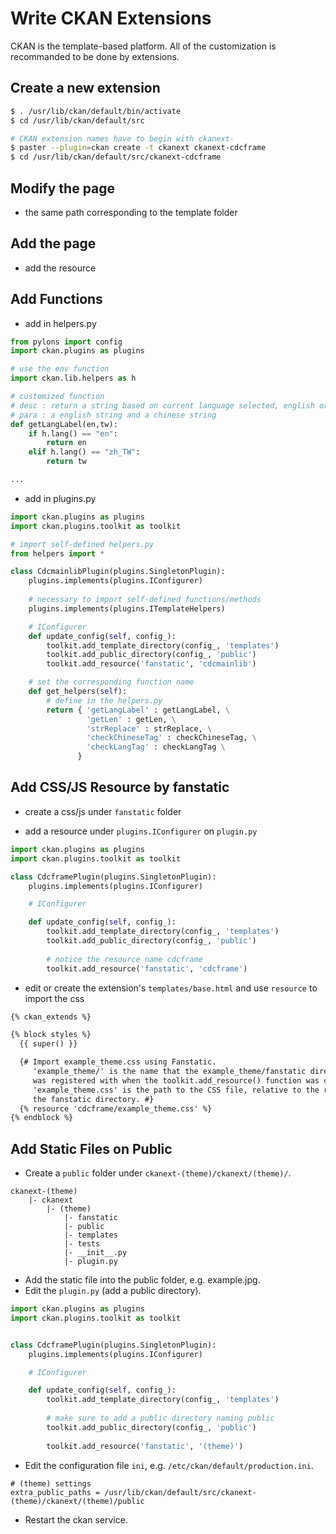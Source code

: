 # Write CKAN Extensions



CKAN is the template-based platform. All of the customization is recommanded to be done by extensions.



## Create a new extension



```bash
$ . /usr/lib/ckan/default/bin/activate
$ cd /usr/lib/ckan/default/src

# CKAN extension names have to begin with ckanext-
$ paster --plugin=ckan create -t ckanext ckanext-cdcframe
$ cd /usr/lib/ckan/default/src/ckanext-cdcframe
```



## Modify the page



* the same path corresponding to the template folder



## Add the page



* add the resource



## Add Functions


* add in helpers.py

```python
from pylons import config
import ckan.plugins as plugins

# use the env function
import ckan.lib.helpers as h

# customized function
# desc : return a string based on current language selected, english or chinese
# para : a english string and a chinese string
def getLangLabel(en,tw):
    if h.lang() == "en":
        return en
    elif h.lang() == "zh_TW":
        return tw

...
```

* add in plugins.py

```python
import ckan.plugins as plugins
import ckan.plugins.toolkit as toolkit

# import self-defined helpers.py
from helpers import *

class CdcmainlibPlugin(plugins.SingletonPlugin):
    plugins.implements(plugins.IConfigurer)
    
    # necessary to import self-defined functions/methods
    plugins.implements(plugins.ITemplateHelpers)

    # IConfigurer
    def update_config(self, config_):
        toolkit.add_template_directory(config_, 'templates')
        toolkit.add_public_directory(config_, 'public')
        toolkit.add_resource('fanstatic', 'cdcmainlib')

    # set the corresponding function name 
    def get_helpers(self):
        # define in the helpers.py
        return { 'getLangLabel' : getLangLabel, \
                 'getLen' : getLen, \
                 'strReplace' : strReplace, \
                 'checkChineseTag' : checkChineseTag, \
                 'checkLangTag' : checkLangTag \
               }
```



## Add CSS/JS Resource by fanstatic



* create a css/js under `fanstatic` folder

* add a resource under `plugins.IConfigurer` on `plugin.py`

```python
import ckan.plugins as plugins
import ckan.plugins.toolkit as toolkit

class CdcframePlugin(plugins.SingletonPlugin):
    plugins.implements(plugins.IConfigurer)

    # IConfigurer

    def update_config(self, config_):
        toolkit.add_template_directory(config_, 'templates')
        toolkit.add_public_directory(config_, 'public')
        
        # notice the resource name cdcframe
        toolkit.add_resource('fanstatic', 'cdcframe')
```

* edit or create the extension's `templates/base.html` and use `resource` to import the css

```html
{% ckan_extends %}

{% block styles %}
  {{ super() }}

  {# Import example_theme.css using Fanstatic.
     'example_theme/' is the name that the example_theme/fanstatic directory
     was registered with when the toolkit.add_resource() function was called.
     'example_theme.css' is the path to the CSS file, relative to the root of
     the fanstatic directory. #}
  {% resource 'cdcframe/example_theme.css' %}
{% endblock %}
```



## Add Static Files on Public



* Create a `public` folder under `ckanext-(theme)/ckanext/(theme)/`.

```shell
ckanext-(theme)
	|- ckanext
		|- (theme)
			|- fanstatic
			|- public
			|- templates
			|- tests
			|- __init__.py
			|- plugin.py
```

* Add the static file into the public folder, e.g. example.jpg.
* Edit the `plugin.py` (add a public directory).

```python
import ckan.plugins as plugins
import ckan.plugins.toolkit as toolkit


class CdcframePlugin(plugins.SingletonPlugin):
    plugins.implements(plugins.IConfigurer)

    # IConfigurer

    def update_config(self, config_):
        toolkit.add_template_directory(config_, 'templates')
        
        # make sure to add a public directory naming public
        toolkit.add_public_directory(config_, 'public')
        
        toolkit.add_resource('fanstatic', '(theme)')
```

* Edit the configuration file `ini`, e.g. `/etc/ckan/default/production.ini`.

```shell
# (theme) settings
extra_public_paths = /usr/lib/ckan/default/src/ckanext-(theme)/ckanext/(theme)/public
```

* Restart the ckan service.





